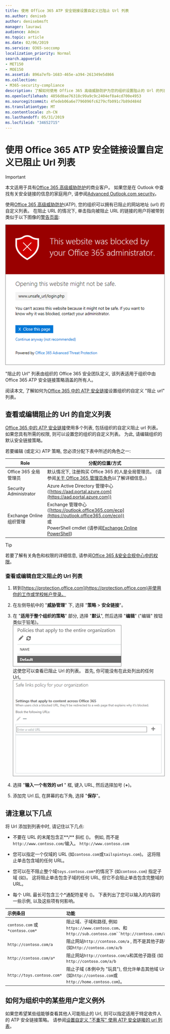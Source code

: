 ```yaml
---
title: 使用 Office 365 ATP 安全链接设置自定义已阻止 Url 列表
ms.author: deniseb
author: denisebmsft
manager: laurawi
audience: Admin
ms.topic: article
ms.date: 02/06/2019
ms.service: O365-seccomp
localization_priority: Normal
search.appverid:
- MET150
- MOE150
ms.assetid: 896a7efb-1683-465e-a394-261349e5d866
ms.collection:
- M365-security-compliance
description: 了解如何使用 Office 365 高级威胁防护为您的组织设置阻止的 Url 的列表。 阻止的 Url 将根据 ATP 安全链接策略应用于电子邮件和 Office 文档。
ms.openlocfilehash: 4856d0ae76318c99a9c9c2404ef8a4cd700e4953
ms.sourcegitcommit: 4fedeb06a6e7796096fc6279cfb091c7b89d484d
ms.translationtype: MT
ms.contentlocale: zh-CN
ms.lasthandoff: 05/31/2019
ms.locfileid: "34652715"
---
```

# <a name="set-up-a-custom-blocked-urls-list-using-office-365-atp-safe-links"></a>使用 Office 365 ATP 安全链接设置自定义已阻止 Url 列表

> [!IMPORTANT]
> 本文适用于具有[Office 365 高级威胁防护](office-365-atp.md)的商业客户。 如果您是在 Outlook 中查找有关安全链接的信息的家庭用户, 请参阅[Advanced Outlook.com security](https://support.office.com/article/advanced-outlook-com-security-for-office-365-subscribers-882d2243-eab9-4545-a58a-b36fee4a46e2)。

使用[Office 365 高级威胁防护](office-365-atp.md)(ATP), 您的组织可以拥有已阻止的网站地址 (url) 的自定义列表。 在阻止 URL 的情况下, 单击指向被阻止 URL 的链接的用户将被带到类似于以下图像的[警告页面](atp-safe-links-warning-pages.md): 
  
![阻止此网站](media/6b4bda2d-a1e6-419e-8b10-588e83c3af3f.png)
  
"阻止的 Url" 列表由组织的 Office 365 安全团队定义, 该列表适用于组织中由 Office 365 ATP 安全链接策略涵盖的所有人。 
  
阅读本文, 了解如何为[Office 365 中的 ATP 安全链接](atp-safe-links.md)设置组织的自定义 "阻止 url" 列表。
  
## <a name="view-or-edit-a-custom-list-of-blocked-urls"></a>查看或编辑阻止的 Url 的自定义列表

[Office 365 中的 ATP 安全链接](atp-safe-links.md)使用多个列表, 包括组织的自定义阻止 url 列表。 如果您具有所需的权限, 则可以设置您的组织的自定义列表。 为此, 请编辑组织的默认安全链接策略。

若要编辑 (或定义) ATP 策略, 您必须分配下表中所述的角色之一: 

|Role  |分配的位置/方式  |
|---------|---------|
|Office 365 全局管理员 |默认情况下, 注册购买 Office 365 的人是全局管理员。 (请参阅[关于 Office 365 管理员角色](https://docs.microsoft.com/office365/admin/add-users/about-admin-roles)以了解详细信息。)         |
|Security Administrator |Azure Active Directory 管理中心 ([https://aad.portal.azure.com](https://aad.portal.azure.com))|
|Exchange Online 组织管理 |Exchange 管理中心 ([https://outlook.office365.com/ecp](https://outlook.office365.com/ecp)) <br>或 <br>  PowerShell cmdlet (请参阅[Exchange Online PowerShell](https://docs.microsoft.com/powershell/exchange/exchange-online/exchange-online-powershell?view=exchange-ps)) |

> [!TIP]
> 若要了解有关角色和权限的详细信息, 请参阅[Office 365 &amp;安全合规中心中的权限](permissions-in-the-security-and-compliance-center.md)。

### <a name="to-view-or-edit-a-custom-blocked-urls-list"></a>查看或编辑自定义阻止的 Url 列表
  
1. 转到[https://protection.office.com](https://protection.office.com)并使用你的工作或学校帐户登录。 
    
2. 在左侧导航中的 "**威胁管理**" 下, 选择 "**策略** \> **安全链接**"。
    
3. 在 "**适用于整个组织的策略**" 部分, 选择 "**默认**", 然后选择 "**编辑**" ("编辑" 按钮类似于铅笔)。<br/>![单击 "编辑" 编辑安全链接保护的默认策略](media/d08f9615-d947-4033-813a-d310ec2c8cca.png)<br/>这使您可以查看已阻止 Url 的列表。 首先, 你可能没有在此处列出的任何 Url。<br/>!["默认安全链接策略" 中的 "阻止的 Url" 列表](media/575e1449-6191-40ac-b626-030a2fd3fb11.png)
  
4. 选择 "**输入一个有效的 url** " 框, 键入 URL, 然后选择加号 (**+**)。 

5. 添加完 Url 后, 在屏幕的右下角, 选择 "**保存**"。
    
## <a name="a-few-things-to-keep-in-mind"></a>请注意以下几点

将 Url 添加到列表中时, 请记住以下几点: 

- 不要在 URL 的末尾包含正**/** 斜杠 ()。 例如, 而不是`http://www.contoso.com/`输入。 `http://www.contoso.com`
    
- 您可以指定一个仅域的 URL (如`contoso.com`或`tailspintoys.com`)。 这将阻止单击包含域的任何 URL。

- 您可以在不阻止整个域`toys.contoso.com*`的情况下 (如`contoso.com`) 指定子域 (如)。 这将阻止单击包含子域的任何 URL, 但它不会阻止单击包含完整域的 URL。  
    
- 每个 URL 最长可包含三个\*通配符星号 ()。 下表列出了您可以输入的内容的一些示例, 以及这些项有何影响。
    
|**示例条目**|**功能**|
|:-----|:-----|
|`contoso.com` 或 `*contoso.com*`  <br/> |阻止域、子域和路径, 例如`https://www.contoso.com`、和`http://sub.contoso.com``http://contoso.com/abc`  <br/> |
|`http://contoso.com/a`  <br/> |阻止网站`http://contoso.com/a` , 而不是其他子路径 (如`http://contoso.com/a/b`  <br/> |
|`http://contoso.com/a*`  <br/> |阻止网站`http://contoso.com/a`和其他子路径 (如`http://contoso.com/a/b`  <br/> |
|`http://toys.contoso.com*`  <br/> |阻止子域 (本例中为 "玩具"), 但允许单击其他域 Url (如`http://contoso.com`或`http://home.contoso.com`)。  <br/> |
   

## <a name="how-to-define-exceptions-for-certain-users-in-an-organization"></a>如何为组织中的某些用户定义例外

如果您希望某些组能够查看其他人可能阻止的 Url, 则可以指定适用于特定收件人的 ATP 安全链接策略。 请参阅[设置自定义 "不重写" 使用 ATP 安全链接的 url 列表](set-up-a-custom-do-not-rewrite-urls-list-with-atp.md)。
  

